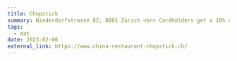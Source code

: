 ```yaml
---
title: Chopstick
summary: Niederdorfstrasse 82, 8001 Zürich <br> Cardholders get a 10% discount
tags:
  - eat
date: 2023-02-06
external_link: https://www.china-restaurant-chopstick.ch/
---
```

